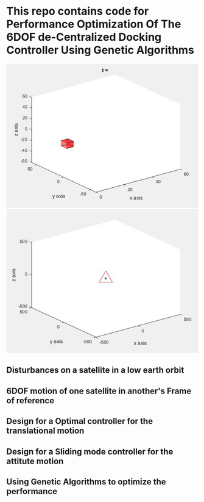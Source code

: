 # This repo contains code for Performance Optimization Of The 6DOF de-Centralized Docking Controller Using Genetic Algorithms


<img src="Plots&Diagrams/AttitudeController.gif" />

<img src="Plots&Diagrams/PositionController.gif" />

## Disturbances on a satellite in a low earth orbit
## 6DOF motion of one satellite in another's Frame of reference
## Design for a Optimal controller for the translational motion
## Design for a Sliding mode controller for the attitute motion
## Using Genetic Algorithms to optimize the performance

